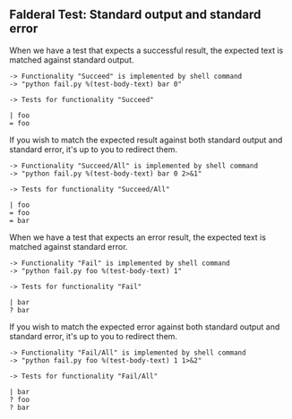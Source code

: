Falderal Test: Standard output and standard error
-------------------------------------------------

When we have a test that expects a successful result, the
expected text is matched against standard output.

    -> Functionality "Succeed" is implemented by shell command
    -> "python fail.py %(test-body-text) bar 0"

    -> Tests for functionality "Succeed"

    | foo
    = foo

If you wish to match the expected result against both standard
output and standard error, it's up to you to redirect them.

    -> Functionality "Succeed/All" is implemented by shell command
    -> "python fail.py %(test-body-text) bar 0 2>&1"

    -> Tests for functionality "Succeed/All"

    | foo
    = foo
    = bar

When we have a test that expects an error result, the
expected text is matched against standard error.

    -> Functionality "Fail" is implemented by shell command
    -> "python fail.py foo %(test-body-text) 1"

    -> Tests for functionality "Fail"

    | bar
    ? bar

If you wish to match the expected error against both standard
output and standard error, it's up to you to redirect them.

    -> Functionality "Fail/All" is implemented by shell command
    -> "python fail.py foo %(test-body-text) 1 1>&2"

    -> Tests for functionality "Fail/All"

    | bar
    ? foo
    ? bar
